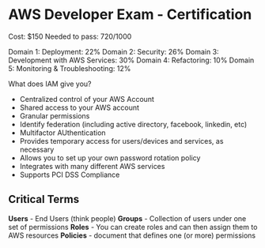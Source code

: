 # AWS Developer Exam - Certification

Cost: $150
Needed to pass: 720/1000

Domain 1: Deployment: 22%
Domain 2: Security: 26%
Domain 3: Development with AWS Services: 30%
Domain 4: Refactoring: 10%
Domain 5: Monitoring & Troubleshooting: 12%

What does IAM give you?

- Centralized control of your AWS Account
- Shared access to your AWS account
- Granular permissions
- Identify federation (including active directory, facebook, linkedin, etc)
- Multifactor AUthentication
- Provides temporary access for users/devices and services, as necessary
- Allows you to set up your own password rotation policy
- Integrates with many different AWS services
- Supports PCI DSS Compliance


## Critical Terms

**Users** - End Users (think people)
**Groups** - Collection of users under one set of permissions
**Roles** - You can create roles and can then assign them to AWS resources 
**Policies** - document that defines one (or more) permissions

